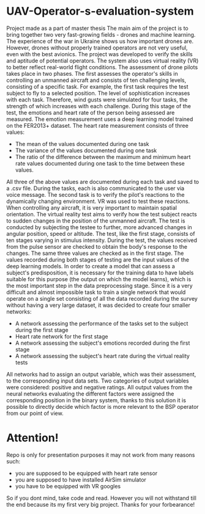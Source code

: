 # UAV-Operator-s-evaluation-system
Project made as a part of master thesis
The main aim of the project is to bring together two very fast-growing fields - drones and machine learning. The experience of the war in Ukraine shows us how important drones are. However, drones without properly trained operators are not very useful, even with the best avionics. The project was developed to verify the skills and aptitude of potential operators. The system also uses virtual reality (VR) to better reflect real-world flight conditions. The assessment of drone pilots takes place in two phases. 
The first assesses the operator's skills in controlling an unmanned aircraft and consists of ten challenging levels, consisting of a specific task. For example, the first task requires the test subject to fly to a selected position. The level of sophistication increases with each task. Therefore, wind gusts were simulated for four tasks, the strength of which increases with each challenge. During this stage of the test, the emotions and heart rate of the person being assessed are measured. The emotion measurement uses a deep learning model trained on the FER2013+ dataset. The heart rate measurement consists of three values: 
- The mean of the values documented during one task 
- The variance of the values documented during one task 
- The ratio of the difference between the maximum and minimum heart rate values documented during one task to the time between these values.
  
All three of the above values are documented during each task and saved to a .csv file. During the tasks, each is also communicated to the user via voice message.
The second task is to verify the pilot's reactions to the dynamically changing environment. VR was used to test these reactions. When controlling any aircraft, it is very important to maintain spatial orientation. The virtual reality test aims to verify how the test subject reacts to sudden changes in the position of the unmanned aircraft. The test is conducted by subjecting the testee to further, more advanced changes in angular position, speed or altitude. The test, like the first stage, consists of ten stages varying in stimulus intensity. During the test, the values received from the pulse sensor are checked to obtain the body's response to the changes. The same three values are checked as in the first stage. 
The values recorded during both stages of testing are the input values of the deep learning models. In order to create a model that can assess a subject's predisposition, it is necessary for the training data to have labels suitable for this purpose (the output on which the model learns), which is the most important step in the data preprocessing stage.  Since it is a very difficult and almost impossible task to train a single network that would operate on a single set consisting of all the data recorded during the survey without having a very large dataset, it was decided to create four smaller networks: 
- A network assessing the performance of the tasks set to the subject during the first stage
- Heart rate network for the first stage
- A network assessing the subject's emotions recorded during the first stage
- A network assessing the subject's heart rate during the virtual reality tests

All networks had to assign an output variable, which was their assessment, to the corresponding input data sets. Two categories of output variables were considered: positive and negative ratings. All output values from the neural networks evaluating the different factors were assigned the corresponding position in the binary system, thanks to this solution it is possible to directly decide which factor is more relevant to the BSP operator from our point of view. 

# Attention!
Repo is only for presentation purposes it may not work from many reasons such:
- you are supposed to be equipped with heart rate sensor
- you are supposed to have installed AirSim simulator
- you have to be equipped with VR googles

So if you dont mind, take code and read. However you will not withstand till the end because its my first very big project. Thanks for your forbearance!
